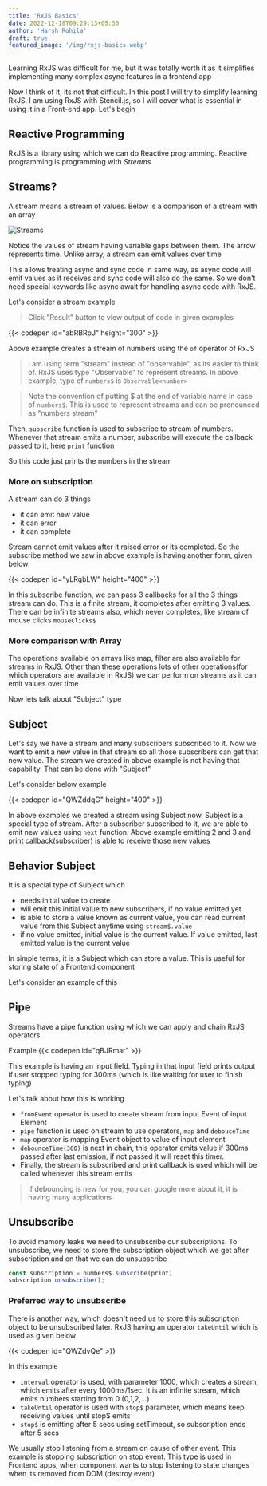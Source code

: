 ```yaml
---
title: 'RxJS Basics'
date: 2022-12-18T09:29:13+05:30
author: 'Harsh Rohila'
draft: true
featured_image: '/img/rxjs-basics.webp'
---
```


Learning RxJS was difficult for me, but it was totally worth it as it simplifies implementing many complex async features in a frontend app


Now I think of it, its not that difficult. In this post I will try to simplify learning RxJS. I am using RxJS with Stencil.js, so I will cover what is essential in using it in a Front-end app. Let's begin

## Reactive Programming

RxJS is a library using which we can do Reactive programming. Reactive programming is programming with _Streams_

## Streams?

A stream means a stream of values. Below is a comparison of a stream with an array

![Streams](/img/streams.png)

Notice the values of stream having variable gaps between them. The arrow represents time. Unlike array, a stream can emit values over time

This allows treating async and sync code in same way, as async code will emit values as it receives and sync code will also do the same. So we don't need special keywords like async await for handling async code with RxJS.

Let's consider a stream example

> Click "Result" button to view output of code in given examples

{{< codepen id="abRBRpJ" height="300" >}}

Above example creates a stream of numbers using the `of` operator of RxJS
> I am using term "stream" instead of "observable", as its easier to think of. RxJS uses type "Observable" to represent streams. In above example, type of `numbers$` is `Observable<number>`

> Note the convention of putting $ at the end of variable name in case of `numbers$`. This is used to represent streams and can be pronounced as "numbers stream"

Then, `subscribe` function is used to subscribe to stream of numbers. Whenever that stream emits a number, subscribe will execute the callback passed to it, here `print` function

So this code just prints the numbers in the stream

### More on subscription

A stream can do 3 things
- it can emit new value
- it can error
- it can complete

Stream cannot emit values after it raised error or its completed. So the subscribe method we saw in above example is having another form, given below

{{< codepen id="yLRgbLW" height="400" >}}

In this subscribe function, we can pass 3 callbacks for all the 3 things stream can do. This is a finite stream, it completes after emitting 3 values. There can be infinite streams also, which never completes, like stream of mouse clicks `mouseClicks$`

### More comparison with Array
The operations available on arrays like map, filter are also available for streams in RxJS. Other than these operations lots of other operations(for which operators are available in RxJS) we can perform on streams as it can emit values over time

Now lets talk about "Subject" type

## Subject

Let's say we have a stream and many subscribers subscribed to it. Now we want to emit a new value in that stream so all those subscribers can get that new value. The stream we created in above example is not having that capability. That can be done with "Subject"

Let's consider below example

{{< codepen id="QWZddqG" height="400" >}}

In above examples we created a stream using Subject now. Subject is a special type of stream. After a subscriber subscribed to it, we are able to emit new values using `next` function. Above example emitting 2 and 3 and print callback(subscriber) is able to receive those new values

## Behavior Subject

It is a special type of Subject which
- needs initial value to create
- will emit this initial value to new subscribers, if no value emitted yet
- is able to store a value known as current value, you can read current value from this Subject anytime using `stream$.value`
- if no value emitted, initial value is the current value. If value emitted, last emitted value is the current value

In simple terms, it is a Subject which can store a value. This is useful for storing state of a Frontend component

Let's consider an example of this



## Pipe

Streams have a pipe function using which we can apply and chain RxJS operators

Example
{{< codepen id="qBJRmar" >}}

This example is having an input field. Typing in that input field prints output if user stopped typing for 300ms (which is like waiting for user to finish typing)

Let's talk about how this is working

- `fromEvent` operator is used to create stream from input Event of input Element
- `pipe` function is used on stream to use operators, `map` and `debouceTime`
- `map` operator is mapping Event object to value of input element
- `debounceTime(300)` is next in chain, this operator emits value if 300ms passed after last emission, if not passed it will reset this timer.
- Finally, the stream is subscribed and print callback is used which will be called whenever this stream emits
> If debouncing is new for you, you can google more about it, it is having many applications

## Unsubscribe

To avoid memory leaks we need to unsubscribe our subscriptions. To unsubscribe, we need to store the subscription object which we get after subscription and on that we can do unsubscribe

```ts
const subscription = numbers$.subscribe(print)
subscription.unsubscribe();
```

### Preferred way to unsubscribe
There is another way, which doesn't need us to store this subscription object to be unsubscribed later.
RxJS having an operator `takeUntil` which is used as given below

{{< codepen id="QWZdvQe" >}}

In this example
- `interval` operator is used, with parameter 1000, which creates a stream, which emits after every 1000ms/1sec. It is an infinite stream, which emits numbers starting from 0 (0,1,2,...)
- `takeUntil` operator is used with `stop$` parameter, which means keep receiving values until stop$ emits
- `stop$` is emitting after 5 secs using setTimeout, so subscription ends after 5 secs

We usually stop listening from a stream on cause of other event. This example is stopping subscription on stop event. This type is used in Frontend apps, when component wants to stop listening to state changes when its removed from DOM (destroy event)